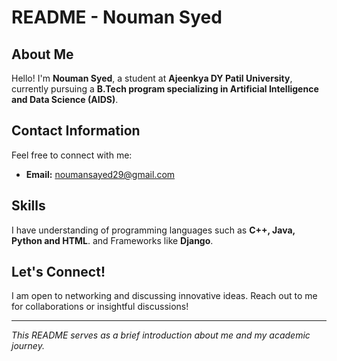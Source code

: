 # README - Nouman Syed

## About Me

Hello! I'm **Nouman Syed**, a student at **Ajeenkya DY Patil University**, currently pursuing a **B.Tech program specializing in Artificial Intelligence and Data Science (AIDS)**.

## Contact Information

Feel free to connect with me:

- **Email:** [noumansayed29@gmail.com](mailto:noumansayed29@gmail.com)

## Skills

I have understanding of programming languages such as **C++, Java, Python and HTML**.
and Frameworks like **Django**.

## Let's Connect!

I am open to networking and discussing innovative ideas. Reach out to me for collaborations or insightful discussions!

---

*This README serves as a brief introduction about me and my academic journey.*
